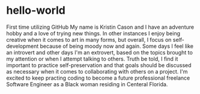 # hello-world
First time utilizing GitHub
 My name is Kristin Cason and I have an adventure hobby and a love of trying new things. In other instances I enjoy being creative when it comes to art in many forms, but overall, I focus on self-development because of being moody now and again. Some days I feel like an introvert and other days I'm an extrovert, based on the topics brought to my attention or when I attempt talking to others. Truth be told, I find it important to practice self-preservation and that goals should be discussed as necessary when it comes to collaborating with others on a project. I'm excited to keep practing coding to become a future professional freelance Software Engineer as a Black woman residing in Centeral Florida. 
